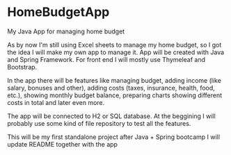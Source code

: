 # HomeBudgetApp
My Java App for managing home budget

As by now I'm still using Excel sheets to manage my home budget, so I got the idea I will make my own app to manage it.
App will be created with Java and Spring Framework. For front end I will mostly use Thymeleaf and Bootstrap.

In the app there will be features like managing budget, adding income (like salary, bonuses and other), adding costs (taxes, insurance, health, food, etc.),
showing monthly budget balance, preparing charts showing different costs in total and later even more.

The app will be connected to H2 or SQL database.
At the beggining I will probably use some kind of file repository to test all the features.

This will be my first standalone project after Java + Spring bootcamp
I will update README together with the app 
